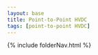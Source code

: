 ```yaml
---
layout: base
title: Point-to-Point HVDC
tags: [point-to-point HVDC]
---
```


{% include folderNav.html %}
